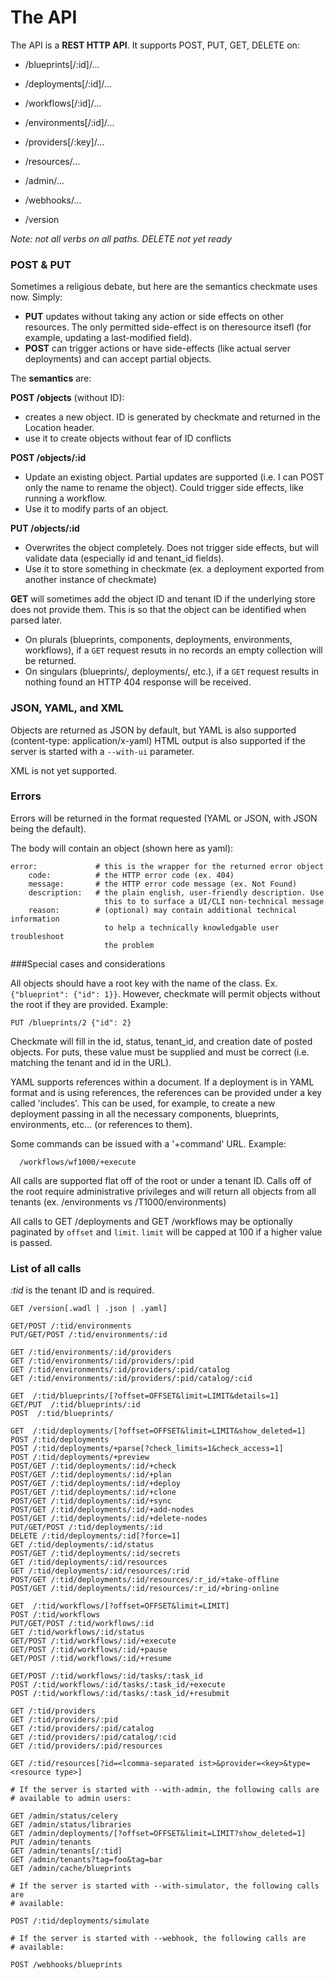 # The API

The API is a **REST HTTP API**. It supports POST, PUT, GET, DELETE on:

- /blueprints[/:id]/...
- /deployments[/:id]/...
- /workflows[/:id]/...

- /environments[/:id]/...
- /providers[/:key]/...
- /resources/...

- /admin/...
- /webhooks/...
- /version

*Note: not all verbs on all paths. DELETE not yet ready*

### POST & PUT

Sometimes a religious debate, but here are the semantics checkmate uses now.
Simply:

- **PUT** updates without taking any action or side effects on other resources.
  The only permitted side-effect is on theresource itsefl (for example, updating
  a last-modified field).
- **POST** can trigger actions or have side-effects (like actual server
  deployments) and can accept partial objects.

The **semantics** are:

**POST /objects** (without ID):
- creates a new object. ID is generated by checkmate and returned in the
  Location header.
- use it to create objects without fear of ID conflicts

**POST /objects/:id**
- Update an existing object. Partial updates are supported (i.e. I can POST only
  the name to rename the object). Could trigger side effects, like running a
  workflow.
- Use it to modify parts of an object.

**PUT /objects/:id**
- Overwrites the object completely. Does not trigger side effects, but will
  validate data (especially id and tenant_id fields).
- Use it to store something in checkmate (ex. a deployment exported from another
  instance of checkmate)

**GET** will sometimes add the object ID and tenant ID if the underlying store
does not provide them. This is so that the object can be identified when parsed
later.
- On plurals (blueprints, components, deployments, environments, workflows), if
  a `GET` request resuts in no records an empty collection will be returned.
- On singulars (blueprints/<id>, deployments/<id>, etc.), if a `GET` request
  results in nothing found an HTTP 404 response will be received.

### JSON, YAML, and XML

Objects are returned as JSON by default, but YAML is also supported
(content-type: application/x-yaml) HTML output is also supported if the server
is started with a `--with-ui` parameter.

XML is not yet supported.

### Errors

Errors will be returned in the format requested (YAML or JSON, with JSON being
the default).

The body will contain an object (shown here as yaml):

    error:             # this is the wrapper for the returned error object
        code:          # the HTTP error code (ex. 404)
        message:       # the HTTP error code message (ex. Not Found)
        description:   # the plain english, user-friendly description. Use
                         this to to surface a UI/CLI non-technical message
        reason:        # (optional) may contain additional technical information
                         to help a technically knowledgable user troubleshoot
                         the problem

###Special cases and considerations

All objects should have a root key with the name of the class. Ex.
`{"blueprint": {"id": 1}}`. However, checkmate will permit objects without the
root if they are provided. Example:

    PUT /blueprints/2 {"id": 2}

Checkmate will fill in the id, status, tenant_id, and creation date of posted
objects. For puts, these value must be supplied and must be correct (i.e.
matching the tenant and id in the URL).

YAML supports references within a document. If a deployment is in YAML format
and is using references, the references can be provided under a key called
'includes'. This can be used, for example, to create a new deployment passing in
all the necessary components, blueprints, environments, etc... (or references to
them).

Some commands can be issued with a '+command' URL. Example:

      /workflows/wf1000/+execute

All calls are supported flat off of the root or under a tenant ID. Calls off of
the root require administrative privileges and will return all objects from all
tenants (ex. /environments vs /T1000/environments)

All calls to GET /deployments and GET /workflows may be optionally paginated by
`offset` and `limit`. `limit` will be capped at 100 if a higher value is passed.


### List of all calls
*:tid* is the tenant ID and is required.

    GET /version[.wadl | .json | .yaml]

    GET/POST /:tid/environments
    PUT/GET/POST /:tid/environments/:id

    GET /:tid/environments/:id/providers
    GET /:tid/environments/:id/providers/:pid
    GET /:tid/environments/:id/providers/:pid/catalog
    GET /:tid/environments/:id/providers/:pid/catalog/:cid

    GET  /:tid/blueprints/[?offset=OFFSET&limit=LIMIT&details=1]
    GET/PUT  /:tid/blueprints/:id
    POST  /:tid/blueprints/

    GET  /:tid/deployments/[?offset=OFFSET&limit=LIMIT&show_deleted=1]
    POST /:tid/deployments
    POST /:tid/deployments/+parse[?check_limits=1&check_access=1]
    POST /:tid/deployments/+preview
    POST/GET /:tid/deployments/:id/+check
    POST/GET /:tid/deployments/:id/+plan
    POST/GET /:tid/deployments/:id/+deploy
    POST/GET /:tid/deployments/:id/+clone
    POST/GET /:tid/deployments/:id/+sync
    POST/GET /:tid/deployments/:id/+add-nodes
    POST/GET /:tid/deployments/:id/+delete-nodes
    PUT/GET/POST /:tid/deployments/:id
    DELETE /:tid/deployments/:id[?force=1]
    GET /:tid/deployments/:id/status
    POST/GET /:tid/deployments/:id/secrets
    GET /:tid/deployments/:id/resources
    GET /:tid/deployments/:id/resources/:rid
    POST/GET /:tid/deployments/:id/resources/:r_id/+take-offline
    POST/GET /:tid/deployments/:id/resources/:r_id/+bring-online

    GET  /:tid/workflows/[?offset=OFFSET&limit=LIMIT]
    POST /:tid/workflows
    PUT/GET/POST /:tid/workflows/:id
    GET /:tid/workflows/:id/status
    GET/POST /:tid/workflows/:id/+execute
    GET/POST /:tid/workflows/:id/+pause
    GET/POST /:tid/workflows/:id/+resume

    GET/POST /:tid/workflows/:id/tasks/:task_id
    POST /:tid/workflows/:id/tasks/:task_id/+execute
    POST /:tid/workflows/:id/tasks/:task_id/+resubmit

    GET /:tid/providers
    GET /:tid/providers/:pid
    GET /:tid/providers/:pid/catalog
    GET /:tid/providers/:pid/catalog/:cid
    GET /:tid/providers/:pid/resources

    GET /:tid/resources[?id=<lcomma-separated ist>&provider=<key>&type=<resource type>]

    # If the server is started with --with-admin, the following calls are
    # available to admin users:

    GET /admin/status/celery
    GET /admin/status/libraries
    GET /admin/deployments/[?offset=OFFSET&limit=LIMIT?show_deleted=1]
    PUT /admin/tenants
    GET /admin/tenants[/:tid]
    GET /admin/tenants?tag=foo&tag=bar
    GET /admin/cache/blueprints

    # If the server is started with --with-simulator, the following calls are
    # available:

    POST /:tid/deployments/simulate

    # If the server is started with --webhook, the following calls are
    # available:

    POST /webhooks/blueprints
